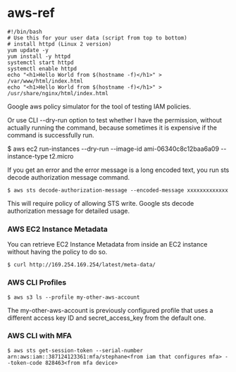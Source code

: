 # aws-ref

```
#!/bin/bash
# Use this for your user data (script from top to bottom)
# install httpd (Linux 2 version)
yum update -y
yum install -y httpd
systemctl start httpd
systemctl enable httpd
echo "<h1>Hello World from $(hostname -f)</h1>" > /var/www/html/index.html
echo "<h1>Hello World from $(hostname -f)</h1>" > /usr/share/nginx/html/index.html
```


Google aws policy simulator for the tool of testing IAM policies.

Or use CLI --dry-run option to test whether I have the permission, without actually running the command, because sometimes it is expensive if the command is successfully run.

$ aws ec2 run-instances --dry-run --image-id ami-06340c8c12baa6a09 --instance-type t2.micro

If you get an error and the error message is a long encoded text, you run sts decode authorization message command.
```
$ aws sts decode-authorization-message --encoded-message xxxxxxxxxxxxx
```
This will require policy of allowing STS write.
Google sts decode authorization message for detailed usage.

### AWS EC2 Instance Metadata
You can retrieve EC2 Instance Metadata from inside an EC2 instance without having the policy to do so.
```
$ curl http://169.254.169.254/latest/meta-data/
```

### AWS CLI Profiles
```
$ aws s3 ls --profile my-other-aws-account
```
The my-other-aws-account is previously configured profile that uses a different access key ID and secret_access_key from the default one.

### AWS CLI with MFA
```
$ aws sts get-session-token --serial-number arn:aws:iam::387124123361:mfa/stephane<from iam that configures mfa> --token-code 828463<from mfa device>
```
